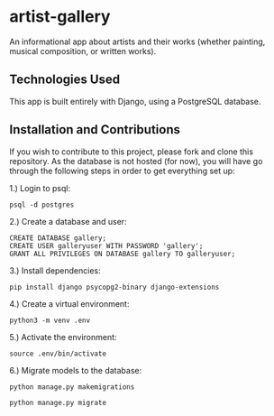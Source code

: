 # artist-gallery
An informational app about artists and their works (whether painting, musical composition, or written works).

## Technologies Used
This app is built entirely with Django, using a PostgreSQL database.

## Installation and Contributions
If you wish to contribute to this project, please fork and clone this repository. As the database is not hosted (for now), you will have go through the following steps in order to get everything set up:

1.) Login to psql:
```
psql -d postgres
```

2.) Create a database and user:
```
CREATE DATABASE gallery;
CREATE USER galleryuser WITH PASSWORD 'gallery';
GRANT ALL PRIVILEGES ON DATABASE gallery TO galleryuser;
```

3.) Install dependencies:
```
pip install django psycopg2-binary django-extensions
```

4.) Create a virtual environment:
```
python3 -m venv .env
```

5.) Activate the environment:
```
source .env/bin/activate
```

6.) Migrate models to the database:
```
python manage.py makemigrations
```

```
python manage.py migrate
```